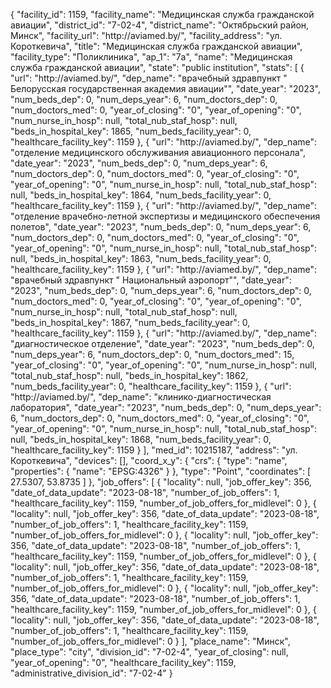 {
    "facility_id": 1159,
    "facility_name": "Медицинская служба гражданской авиации",
    "district_id": "7-02-4",
    "district_name": "Октябрьский район, Минск",
    "facility_url": "http:\/\/aviamed.by\/",
    "facility_address": "ул. Короткевича",
    "title": "Медицинская служба гражданской авиации",
    "facility_type": "Поликлиника",
    "ap_1": "7а",
    "name": "Медицинская служба гражданской авиации",
    "state": "public institution",
    "stats": [
        {
            "url": "http:\/\/aviamed.by\/",
            "dep_name": "врачебный здравпункт \" Белорусская государственная академия авиации\"",
            "date_year": "2023",
            "num_beds_dep": 0,
            "num_deps_year": 6,
            "num_doctors_dep": 0,
            "num_doctors_med": 0,
            "year_of_closing": "0",
            "year_of_opening": "0",
            "num_nurse_in_hosp": null,
            "total_nub_staf_hosp": null,
            "beds_in_hospital_key": 1865,
            "num_beds_facility_year": 0,
            "healthcare_facility_key": 1159
        },
        {
            "url": "http:\/\/aviamed.by\/",
            "dep_name": "отделение медицинского обслуживания авиационного персонала",
            "date_year": "2023",
            "num_beds_dep": 0,
            "num_deps_year": 6,
            "num_doctors_dep": 0,
            "num_doctors_med": 0,
            "year_of_closing": "0",
            "year_of_opening": "0",
            "num_nurse_in_hosp": null,
            "total_nub_staf_hosp": null,
            "beds_in_hospital_key": 1864,
            "num_beds_facility_year": 0,
            "healthcare_facility_key": 1159
        },
        {
            "url": "http:\/\/aviamed.by\/",
            "dep_name": "отделение врачебно-летной экспертизы и медицинского обеспечения полетов",
            "date_year": "2023",
            "num_beds_dep": 0,
            "num_deps_year": 6,
            "num_doctors_dep": 0,
            "num_doctors_med": 0,
            "year_of_closing": "0",
            "year_of_opening": "0",
            "num_nurse_in_hosp": null,
            "total_nub_staf_hosp": null,
            "beds_in_hospital_key": 1863,
            "num_beds_facility_year": 0,
            "healthcare_facility_key": 1159
        },
        {
            "url": "http:\/\/aviamed.by\/",
            "dep_name": "врачебный здравпункт \" Национальный аэропорт\"",
            "date_year": "2023",
            "num_beds_dep": 0,
            "num_deps_year": 6,
            "num_doctors_dep": 0,
            "num_doctors_med": 0,
            "year_of_closing": "0",
            "year_of_opening": "0",
            "num_nurse_in_hosp": null,
            "total_nub_staf_hosp": null,
            "beds_in_hospital_key": 1867,
            "num_beds_facility_year": 0,
            "healthcare_facility_key": 1159
        },
        {
            "url": "http:\/\/aviamed.by\/",
            "dep_name": "диагностическое отделение",
            "date_year": "2023",
            "num_beds_dep": 0,
            "num_deps_year": 6,
            "num_doctors_dep": 0,
            "num_doctors_med": 15,
            "year_of_closing": "0",
            "year_of_opening": "0",
            "num_nurse_in_hosp": null,
            "total_nub_staf_hosp": null,
            "beds_in_hospital_key": 1862,
            "num_beds_facility_year": 0,
            "healthcare_facility_key": 1159
        },
        {
            "url": "http:\/\/aviamed.by\/",
            "dep_name": "клинико-диагностическая лаборатория",
            "date_year": "2023",
            "num_beds_dep": 0,
            "num_deps_year": 6,
            "num_doctors_dep": 0,
            "num_doctors_med": 0,
            "year_of_closing": "0",
            "year_of_opening": "0",
            "num_nurse_in_hosp": null,
            "total_nub_staf_hosp": null,
            "beds_in_hospital_key": 1868,
            "num_beds_facility_year": 0,
            "healthcare_facility_key": 1159
        }
    ],
    "med_id": 10215187,
    "address": "ул. Короткевича",
    "devices": [],
    "coord_x_y": {
        "crs": {
            "type": "name",
            "properties": {
                "name": "EPSG:4326"
            }
        },
        "type": "Point",
        "coordinates": [
            27.5307,
            53.8735
        ]
    },
    "job_offers": [
        {
            "locality": null,
            "job_offer_key": 356,
            "date_of_data_update": "2023-08-18",
            "number_of_job_offers": 1,
            "healthcare_facility_key": 1159,
            "number_of_job_offers_for_midlevel": 0
        },
        {
            "locality": null,
            "job_offer_key": 356,
            "date_of_data_update": "2023-08-18",
            "number_of_job_offers": 1,
            "healthcare_facility_key": 1159,
            "number_of_job_offers_for_midlevel": 0
        },
        {
            "locality": null,
            "job_offer_key": 356,
            "date_of_data_update": "2023-08-18",
            "number_of_job_offers": 1,
            "healthcare_facility_key": 1159,
            "number_of_job_offers_for_midlevel": 0
        },
        {
            "locality": null,
            "job_offer_key": 356,
            "date_of_data_update": "2023-08-18",
            "number_of_job_offers": 1,
            "healthcare_facility_key": 1159,
            "number_of_job_offers_for_midlevel": 0
        },
        {
            "locality": null,
            "job_offer_key": 356,
            "date_of_data_update": "2023-08-18",
            "number_of_job_offers": 1,
            "healthcare_facility_key": 1159,
            "number_of_job_offers_for_midlevel": 0
        },
        {
            "locality": null,
            "job_offer_key": 356,
            "date_of_data_update": "2023-08-18",
            "number_of_job_offers": 1,
            "healthcare_facility_key": 1159,
            "number_of_job_offers_for_midlevel": 0
        }
    ],
    "place_name": "Минск",
    "place_type": "city",
    "division_id": "7-02-4",
    "year_of_closing": null,
    "year_of_opening": "0",
    "healthcare_facility_key": 1159,
    "administrative_division_id": "7-02-4"
}